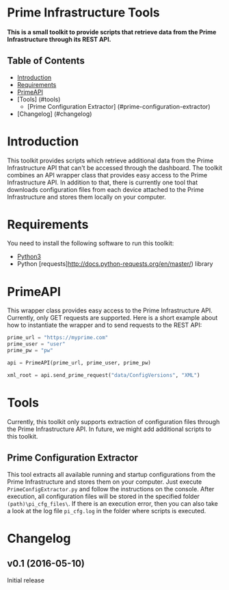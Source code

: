 Prime Infrastructure Tools
========================

#### This is a small toolkit to provide scripts that retrieve data from the Prime Infrastructure through its REST API.

## Table of Contents
  
  * [Introduction](#introduction)
  * [Requirements](#requirements)
  * [PrimeAPI](#primeapi)
  * [Tools] (#tools)
	* [Prime Configuration Extractor] (#prime-configuration-extractor)
  * [Changelog] (#changelog)


# Introduction
This toolkit provides scripts which retrieve additional data from the Prime Infrastructure API that can't be accessed through the dashboard. The toolkit combines an API wrapper class that provides easy access to the Prime Infrastructure API. In addition to that, there is currently one tool that downloads configuration files from each device attached to the Prime Infrastructure and stores them locally on your computer. 

# Requirements
You need to install the following software to run this toolkit:
* [Python3](https://www.python.org/)
* Python [requests]http://docs.python-requests.org/en/master/) library

# PrimeAPI
This wrapper class provides easy access to the Prime Infrastructure API. Currently, only GET requests are supported. Here is a short example about how to instantiate the wrapper and to send requests to the REST API:

```python
prime_url = "https://myprime.com"
prime_user = "user"
prime_pw = "pw"

api = PrimeAPI(prime_url, prime_user, prime_pw)

xml_root = api.send_prime_request("data/ConfigVersions", "XML")
```

# Tools
Currently, this toolkit only supports extraction of configuration files through the Prime Infrastructure API. In future, we might add additional scripts to this toolkit.

## Prime Configuration Extractor
This tool extracts all available running and startup configurations from the Prime Infrastructure and stores them on your computer. Just execute `PrimeConfigExtractor.py` and follow the instructions on the console. After execution, all configuration files will be stored in the specified folder `(path)\pi_cfg_files\`. If there is an execution error, then you can also take a look at the log file `pi_cfg.log` in the folder where scripts is executed.

# Changelog

## v0.1 (2016-05-10)

Initial release

